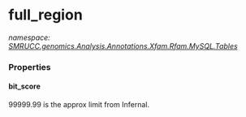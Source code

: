 ﻿# full_region
_namespace: [SMRUCC.genomics.Analysis.Annotations.Xfam.Rfam.MySQL.Tables](./index.md)_






### Properties

#### bit_score
99999.99 is the approx limit from Infernal.
